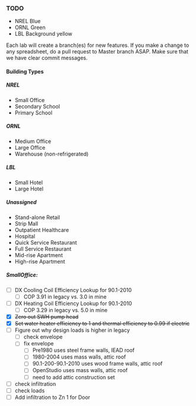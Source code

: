 ### TODO
- NREL Blue
- ORNL Green
- LBL Background yellow

Each lab will create a branch(es) for new features.
If you make a change to any spreadsheet, do a pull request to Master branch ASAP.
Make sure that we have clear commit messages.

#### Building Types
##### NREL
- Small Office
- Secondary School
- Primary School

##### ORNL
- Medium Office
- Large Office
- Warehouse (non-refrigerated)

##### LBL
- Small Hotel
- Large Hotel

##### Unassigned
- Stand-alone Retail
- Strip Mall
- Outpatient Healthcare
- Hospital
- Quick Service Restaurant
- Full Service Restaurant
- Mid-rise Apartment
- High-rise Apartment

##### SmallOffice:

- [ ] DX Cooling Coil Efficiency Lookup for 90.1-2010
  - [ ] COP 3.91 in legacy vs. 3.0 in mine
- [ ] DX Heating Coil Efficiency Lookup for 90.1-2010
  - [ ] COP 3.29 in legacy vs. 5.0 in mine
- [x] ~~Zero out SWH pump head~~
- [x] ~~Set water heater efficiency to 1 and thermal efficiency to 0.99 if electric~~
- [ ] Figure out why design loads is higher in legacy
  - [ ] check envelope
  - [ ] fix envelope
    - [ ] Pre1980 uses steel frame walls, IEAD roof
    - [ ] 1980-2004 uses mass walls, attic roof
    - [ ] 90.1-200-90.1-2010 uses wood frame walls, attic roof
    - [ ] OpenStudio uses mass walls, attic roof
    - [ ] need to add attic construction set
- [ ] check infiltration
- [ ] check loads
- [ ] Add infiltration to Zn 1 for Door
